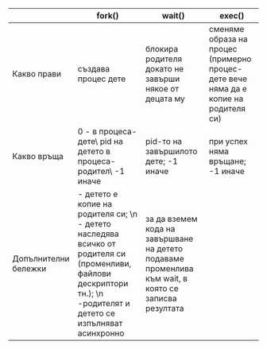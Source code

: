 |   | fork()  |  wait() | exec() |
|---|---|---|---|
| Какво прави  | създава процес дете  | блокира родителя докато не завърши някое от децата му  |сменяме образа на процес (примерно процес-дете вече няма да е копие на родителя си)|
| Какво връща  | 0 - в процеса-дете\ pid на детето в процеса-родител\ -1 иначе|  pid-то на завършилото дете; -1 иначе  |при успех няма връщане; -1 иначе |
| Допълнителни бележки  | - детето е копие на родителя си; \n - детето наследява всичко от родителя си (променливи, файлови дескриптори тн.); \n -родителят и детето се изпълняват асинхронно| за да вземем кода на завършване на детето подаваме променлива към wait, в която се записва резултата  ||
